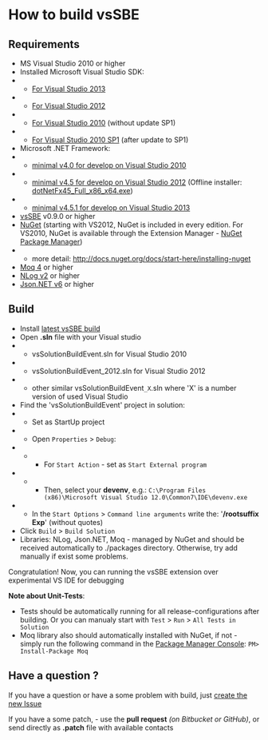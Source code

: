 # How to build vsSBE #

## Requirements ##

* MS Visual Studio 2010 or higher
* Installed Microsoft Visual Studio SDK:
* * [For Visual Studio 2013](http://www.microsoft.com/en-us/download/details.aspx?id=40758)
* * [For Visual Studio 2012](http://www.microsoft.com/en-us/download/details.aspx?id=30668)
* * [For Visual Studio 2010](http://www.microsoft.com/en-us/download/details.aspx?id=2680) (without update SP1)
* * [For Visual Studio 2010 SP1](http://www.microsoft.com/en-us/download/details.aspx?id=21835) (after update to SP1)
* Microsoft .NET Framework:
* * [minimal v4.0 for develop on Visual Studio 2010](http://www.microsoft.com/en-US/download/details.aspx?id=17718)
* * [minimal v4.5 for develop on Visual Studio 2012](http://www.microsoft.com/en-US/download/details.aspx?id=30653) (Offline installer: [dotNetFx45_Full_x86_x64.exe](http://go.microsoft.com/fwlink/?LinkId=225702))
* * [minimal v4.5.1 for develop on Visual Studio 2013](http://www.microsoft.com/en-US/download/details.aspx?id=40779)
* [vsSBE](http://visualstudiogallery.msdn.microsoft.com/0d1dbfd7-ed8a-40af-ae39-281bfeca2334/) v0.9.0 or higher
* [NuGet](https://www.nuget.org/) (starting with VS2012, NuGet is included in every edition. For VS2010, NuGet is available through the Extension Manager - [NuGet Package Manager](https://visualstudiogallery.msdn.microsoft.com/27077b70-9dad-4c64-adcf-c7cf6bc9970c))
* * more detail: http://docs.nuget.org/docs/start-here/installing-nuget
* [Moq 4](https://github.com/Moq/moq4) or higher
* [NLog v2](http://nlog-project.org/) or higher
* [Json.NET v6](http://json.codeplex.com/) or higher

## Build ##

* Install [latest vsSBE build](http://visualstudiogallery.msdn.microsoft.com/0d1dbfd7-ed8a-40af-ae39-281bfeca2334/referral/118151)
* Open **.sln** file with your Visual studio
* * vsSolutionBuildEvent.sln for Visual Studio 2010
* * vsSolutionBuildEvent_2012.sln for Visual Studio 2012
* * other similar vsSolutionBuildEvent`_X`.sln where 'X' is a number version of used Visual Studio
* Find the 'vsSolutionBuildEvent' project in solution:
* * Set as StartUp project
* * Open `Properties` > `Debug`:
* * * For `Start Action` - set as `Start External program`
* * * Then, select your **devenv**, e.g.: `C:\Program Files (x86)\Microsoft Visual Studio 12.0\Common7\IDE\devenv.exe`
* * In the `Start Options` > `Command line arguments` write the: '**/rootsuffix Exp**' (without quotes)
* Click `Build` > `Build Solution`
* Libraries: NLog, Json.NET, Moq - managed by NuGet and should be received automatically to ./packages directory. Otherwise, try add manually if exist some problems.

Congratulation! Now, you can running the vsSBE extension over experimental VS IDE for debugging

**Note about Unit-Tests**:

* Tests should be automatically running for all release-configurations after building. Or you can manualy start with `Test` > `Run` > `All Tests in Solution`
* Moq library also should automatically installed with NuGet, if not - simply run the following command in the [Package Manager Console](http://docs.nuget.org/docs/start-here/using-the-package-manager-console):
`PM> Install-Package Moq`

## Have a question ? ##

If you have a question or have a some problem with build, just [create the new Issue](https://bitbucket.org/3F/vssolutionbuildevent/issues/new)

If you have a some patch, - use the **pull request** *(on Bitbucket or GitHub)*,  or send directly as **.patch** file with available contacts
